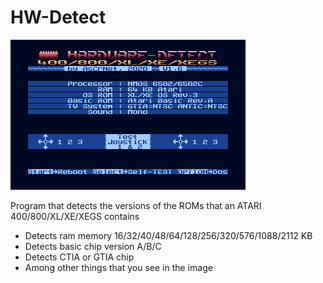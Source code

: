 # HW-Detect

![hardware-detect](https://github.com/ascrnet/HW-Detect/blob/master/hw-detect.png)

Program that detects the versions of the ROMs that an ATARI 400/800/XL/XE/XEGS contains

* Detects ram memory 16/32/40/48/64/128/256/320/576/1088/2112 KB
* Detects basic chip version A/B/C
* Detects CTIA or GTIA chip
* Among other things that you see in the image
